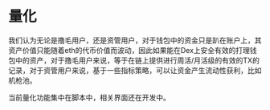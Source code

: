 # 量化

我们认为无论是撸毛用户，还是资管用户，对于钱包中的资金只是趴在账户上，其资产价值只能随着eth的代币价值而波动，因此如果能在Dex上安全有效的打理钱包中的资产，对于撸毛用户来说，等于在链上提供进行周活/月活级的有效的TX的记录，对于资管用户来说，基于一些指标策略，可以让资金产生流动性获利，比如机枪池。

当前量化功能集中在脚本中，相关界面还在开发中。
